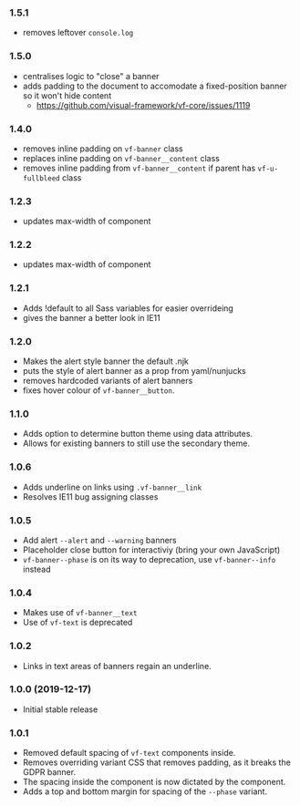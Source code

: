 ### 1.5.1

- removes leftover `console.log`

### 1.5.0

- centralises logic to "close" a banner
- adds padding to the document to accomodate a fixed-position banner so it won't hide content
  - https://github.com/visual-framework/vf-core/issues/1119

### 1.4.0

- removes inline padding on `vf-banner` class
- replaces inline padding on `vf-banner__content` class
- removes inline padding from `vf-banner__content` if parent has `vf-u-fullbleed` class

### 1.2.3

- updates max-width of component

### 1.2.2

- updates max-width of component

### 1.2.1

- Adds !default to all Sass variables for easier overrideing
- gives the banner a better look in IE11

### 1.2.0

- Makes the alert style banner the default .njk
- puts the style of alert banner as a prop from yaml/nunjucks
- removes hardcoded variants of alert banners
- fixes hover colour of `vf-banner__button`.

### 1.1.0

- Adds option to determine button theme using data attributes.
- Allows for existing banners to still use the secondary theme.

### 1.0.6

- Adds underline on links using `.vf-banner__link`
- Resolves IE11 bug assigning classes

### 1.0.5

- Add alert `--alert` and `--warning` banners
- Placeholder close button for interactiviy (bring your own JavaScript)
- `vf-banner--phase` is on its way to deprecation, use `vf-banner--info` instead

### 1.0.4

- Makes use of `vf-banner__text`
- Use of `vf-text` is deprecated

### 1.0.2

- Links in text areas of banners regain an underline.

### 1.0.0 (2019-12-17)

- Initial stable release

### 1.0.1

- Removed default spacing of `vf-text` components inside.
- Removes overriding variant CSS that removes padding, as it breaks the GDPR banner.
- The spacing inside the component is now dictated by the component.
- Adds a top and bottom margin for spacing of the `--phase` variant.

